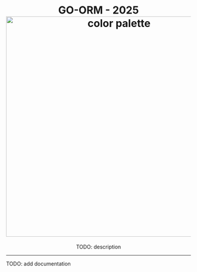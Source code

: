 <h1 align="center">
  GO-ORM - 2025<br>
  <img src="https://raw.githubusercontent.com/catppuccin/catppuccin/main/assets/palette/macchiato.png" width="600px" alt="color palette"/>
  <br>
</h1>

<p align="center">
  TODO: description<br>
</p>

---

TODO: add documentation
